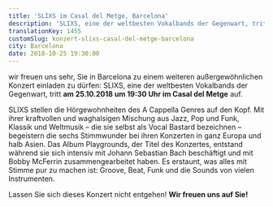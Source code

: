 ```yaml
---
title: 'SLIXS im Casal del Metge, Barcelona'
description: 'SLIXS, eine der weltbesten Vokalbands der Gegenwart, tritt am 25.10.2018 um 19:30 Uhr im Casal del Metge auf.'
translationKey: 1455
customSlug: konzert-slixs-casal-del-metge-barcelona
city: Barcelona
date: 2018-10-25 19:30:00
---
```


wir freuen uns sehr, Sie in Barcelona zu einem weiteren außergewöhnlichen Konzert einladen zu dürfen: SLIXS, eine der weltbesten Vokalbands der Gegenwart, tritt <strong>am 25.10.2018 um 19:30 Uhr im Casal del Metge</strong> auf.

SLIXS stellen die Hörgewohnheiten des A Cappella Genres auf den Kopf. Mit ihrer kraftvollen und waghalsigen Mischung aus Jazz, Pop und Funk, Klassik und Weltmusik – die sie selbst als Vocal Bastard bezeichnen – begeistern die sechs Stimmwunder bei ihren Konzerten in ganz Europa und halb Asien. Das Album Playgrounds, der Titel des Konzertes, entstand während sie sich intensiv mit Johann Sebastian Bach beschäftigt und mit Bobby McFerrin zusammengearbeitet haben. Es erstaunt, was alles mit Stimme pur zu machen ist: Groove, Beat, Funk und die Sounds von vielen Instrumenten.

Lassen Sie sich dieses Konzert nicht entgehen! <strong>Wir freuen uns auf Sie!</strong>
